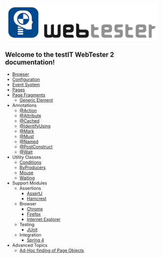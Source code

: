 ![testIT WebTester](images/logo-650x157.png)

## Welcome to the testIT WebTester 2 documentation!

- [Browser](chapters/browser.md)
- [Configuration](chapters/configuration.md)
- [Event System](chapters/event-system.md)
- [Pages](chapters/page.md)
- [Page Fragments](chapters/page-fragment.md)
  - [Generic Element](chapters/generic-element.md)
- Annotations
  - [@Action](chapters/annotation-action.md)
  - [@Attribute](chapters/annotation-attribute.md)
  - [@Cached](chapters/annotation-cached.md)
  - [@IdentifyUsing](chapters/annotation-identify-using.md)
  - [@Mark](chapters/annotation-mark.md)
  - [@Must](chapters/annotation-must.md)
  - [@Named](chapters/annotation-named.md)
  - [@PostConstruct](chapters/annotation-post-construct.md)
  - [@Wait](chapters/annotation-wait-until.md)
- Utility Classes
  - [Conditions](chapters/conditions.md)
  - [ByProducers](chapters/by-producers.md)
  - [Mouse](chapters/mouse.md)
  - [Waiting](chapters/waiting.md)
- Support Modules
  - Assertions
    - [AssertJ](chapters/support-assertj3.md)
    - [Hamcrest](chapters/support-hamcrest.md)
  - Browser
    - [Chrome](chapters/support-chrome.md)
    - [Firefox](chapters/support-firefox.md)
    - [Internet Explorer](chapters/support-ie.md)
  - Testing
    - [JUnit](chapters/support-junit4.md)
  - Integration
    - [Spring 4](chapters/support-spring4.md)
- Advanced Topics
  - [Ad-Hoc finding of Page Objects](chapters/ad-hoc-find.md)
